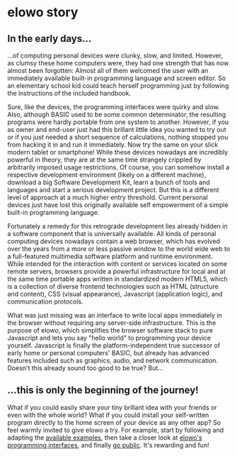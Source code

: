 # elowo story

## In the early days...
...of computing personal devices were clunky, slow, and limited. However, as clumsy these home computers were, they had one strength that has now almost been forgotten: Almost all of them welcomed the user with an immediately available built-in programming language and screen editor. So an elementary school kid could teach herself programming just by following the instructions of the included handbook.

Sure, like the devices, the programming interfaces were quirky and slow. Also, although BASIC used to be some common determinator, the resulting programs were hardly portable from one system to another. However, if you as owner and end-user just had this brillant little idea you wanted to try out or if you just needed a short sequence of calculations, nothing stopped you from hacking it in and run it immediately. Now try the same on your slick modern tablet or smartphone! While these devices nowadays are incredibly powerful in theory, they are at the same time strangely crippled by arbitrarily imposed usage restrictions. Of course, you can somehow install a respective development environment (likely on a different machine), download a big Software Development Kit, learn a bunch of tools and languages and start a serious development project. But this is a different level of approach at a much higher entry threshold. Current personal devices just have lost this originally available self empowerment of a simple built-in programming language.

Fortunately a remedy for this retrograde development lies already hidden in a software component that is universally available. All kinds of personal computing devices nowadays contain a web browser, which has evolved over the years from a more or less passive window to the world wide web to a full-featured multimedia software platform and runtime environment. While intended for the interaction with content or services located on some remote servers, browsers provide a powerful infrastructure for local and at the same time portable apps written in standardized modern HTML5, which is a collection of diverse frontend technologies such as HTML (structure and content), CSS (visual appearance), Javascript (application logic), and communication protocols.

What was just missing was an interface to write local apps immediately in the browser without requiring any server-side infrastructure. This is the purpose of elowo, which simplifies the browser software stack to pure Javascript and lets you say "hello world" to programming your device yourself.
Javascript is finally the platform-independent true successor of early home or personal computers' BASIC, but already has advanced features included such as graphics, audio, and network communication. Doesn't this already sound too good to be true? But...

## ...this is only the beginning of the journey!

What if you could easily share your tiny brillant idea with your friends or even with the whole world?
What if you could install your self-written program directly to the home screen of your device as any other app? So feel warmly invited to give elowo a try. For example, start by following and adapting the [available examples](#welcome), then take a closer look at [elowo's programming interfaces](#api), and finally [go public](#publishing). It's rewarding and fun!
